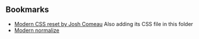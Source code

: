 ## Bookmarks

- [Modern CSS reset by Josh Comeau](https://www.joshwcomeau.com/css/custom-css-reset)
Also adding its CSS file in this folder
- [Modern normalize](https://github.com/sindresorhus/modern-normalize)